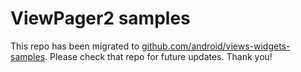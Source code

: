 ViewPager2 samples
==================
This repo has been migrated to [github.com/android/views-widgets-samples][1]. Please check that repo for future updates. Thank you!

[1]: https://github.com/android/views-widgets-samples
